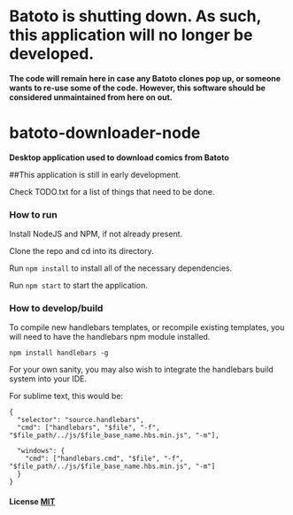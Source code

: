 # Batoto is shutting down. As such, this application will no longer be developed.

**The code will remain here in case any Batoto clones pop up, or someone wants to re-use some of the code. However, this software should be considered unmaintained from here on out.**



# batoto-downloader-node

**Desktop application used to download comics from Batoto**

##This application is still in early development.

Check TODO.txt for a list of things that need to be done.

### How to run

Install NodeJS and NPM, if not already present.

Clone the repo and cd into its directory.

Run `npm install` to install all of the necessary dependencies.

Run `npm start` to start the application.

### How to develop/build

To compile new handlebars templates, or recompile existing templates, you will need to have the handlebars npm module installed.

`npm install handlebars -g`

For your own sanity, you may also wish to integrate the handlebars build system into your IDE.

For sublime text, this would be:

```
{
  "selector": "source.handlebars",
  "cmd": ["handlebars", "$file", "-f", "$file_path/../js/$file_base_name.hbs.min.js", "-m"],
  
  "windows": {
    "cmd": ["handlebars.cmd", "$file", "-f", "$file_path/../js/$file_base_name.hbs.min.js", "-m"]
  }
}
```



#### License [MIT](LICENSE.md)
